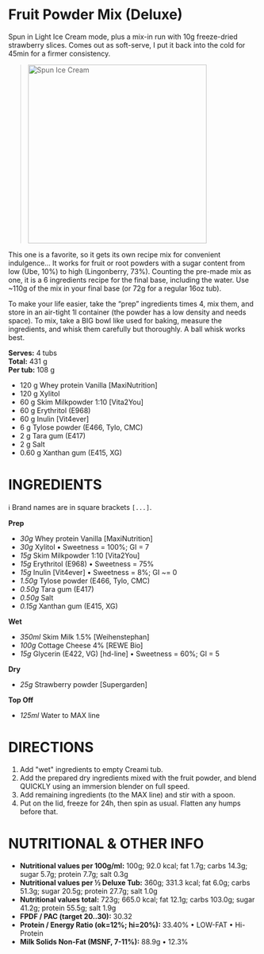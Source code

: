 # Fruit Powder Mix (Deluxe)

Spun in Light Ice Cream mode, plus a mix-in run with 10g freeze-dried strawberry slices.
Comes out as soft-serve, I put it back into the cold for 45min for a firmer consistency.

> <img width=360 alt="Spun Ice Cream" src="https://raw.githubusercontent.com/jhermann/ice-creamery/refs/heads/main/recipes/Fruit%20Powder%20Mix/Strawberry-FP-Mix_2024-11-21.jpg" />

This one is a favorite, so it gets its own recipe mix for convenient indulgence…
It works for fruit or root powders with a sugar content from low (Ube, 10%) to high (Lingonberry, 73%).
Counting the pre-made mix as one, it is a 6 ingredients recipe for the final base, including the water.
Use ~110g of the mix in your final base (or 72g for a regular 16oz tub).

To make your life easier, take the “prep” ingredients times 4, mix them,
and store in an air-tight 1l container (the powder has a low density and needs space).
To mix, take a BIG bowl like used for baking, measure the ingredients,
and whisk them carefully but thoroughly. A ball whisk works best.

**Serves:** 4 tubs          
**Total:** 431 g          
**Per tub:** 108 g          

 * 120 g Whey protein Vanilla [MaxiNutrition]
 * 120 g Xylitol
 * 60 g Skim Milkpowder 1:10 [Vita2You]
 * 60 g Erythritol (E968)
 * 60 g Inulin [Vit4ever]
 * 6 g Tylose powder (E466, Tylo, CMC)
 * 2 g Tara gum (E417)
 * 2 g Salt
 * 0.60 g Xanthan gum (E415, XG)

# INGREDIENTS

ℹ️ Brand names are in square brackets `[...]`.

**Prep**

  - _30g_ Whey protein Vanilla [MaxiNutrition]
  - _30g_ Xylitol • Sweetness = 100%; GI = 7
  - _15g_ Skim Milkpowder 1:10 [Vita2You]
  - _15g_ Erythritol (E968) • Sweetness = 75%
  - _15g_ Inulin [Vit4ever] • Sweetness = 8%; GI ~= 0
  - _1.50g_ Tylose powder (E466, Tylo, CMC)
  - _0.50g_ Tara gum (E417)
  - _0.50g_ Salt
  - _0.15g_ Xanthan gum (E415, XG)

**Wet**

  - _350ml_ Skim Milk 1.5% [Weihenstephan]
  - _100g_ Cottage Cheese 4% [REWE Bio]
  - _15g_ Glycerin (E422, VG) [hd-line] • Sweetness = 60%; GI = 5

**Dry**

  - _25g_ Strawberry powder [Supergarden]

**Top Off**

  - _125ml_ Water to MAX line

# DIRECTIONS

 1. Add "wet" ingredients to empty Creami tub.
 2. Add the prepared dry ingredients mixed with the fruit powder, and blend QUICKLY using an immersion blender on full speed.
 3. Add remaining ingredients (to the MAX line) and stir with a spoon.
 4. Put on the lid, freeze for 24h, then spin as usual. Flatten any humps before that.

# NUTRITIONAL & OTHER INFO
- **Nutritional values per 100g/ml:** 100g; 92.0 kcal; fat 1.7g; carbs 14.3g; sugar 5.7g; protein 7.7g; salt 0.3g
- **Nutritional values per ½ Deluxe Tub:** 360g; 331.3 kcal; fat 6.0g; carbs 51.3g; sugar 20.5g; protein 27.7g; salt 1.0g
- **Nutritional values total:** 723g; 665.0 kcal; fat 12.1g; carbs 103.0g; sugar 41.2g; protein 55.5g; salt 1.9g
- **FPDF / PAC (target 20..30):** 30.32
- **Protein / Energy Ratio (ok=12%; hi=20%):** 33.40% • LOW-FAT • Hi-Protein
- **Milk Solids Non-Fat (MSNF, 7-11%):** 88.9g • 12.3%

